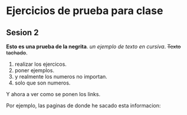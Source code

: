 # Ejercicios de prueba para clase
## Sesion 2
**Esto es una prueba de la negrita**.
_un ejemplo de texto en cursiva_.
~~Texto tachado~~.

1. realizar los ejercicos.
2. poner ejemplos.
1. y realmente los numeros no importan.
3. solo que son numeros.

Y ahora a ver como se ponen los links.

Por ejemplo, las paginas de donde he sacado esta informacion:
